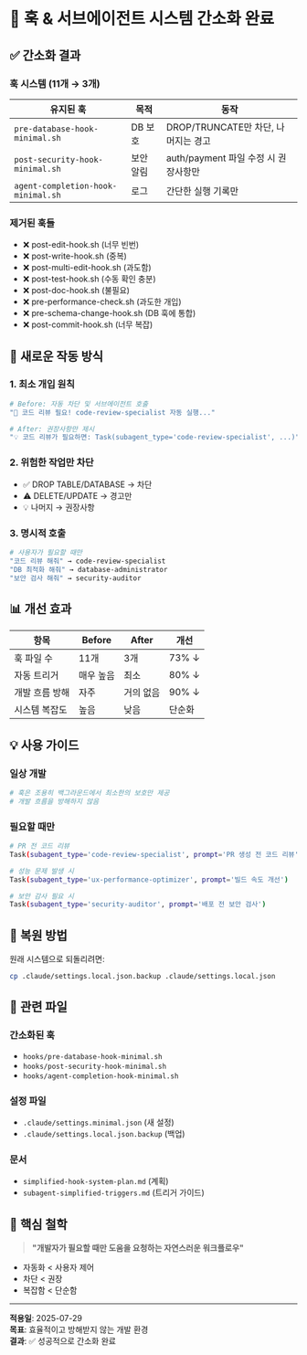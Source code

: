 # 🎯 훅 & 서브에이전트 시스템 간소화 완료

## ✅ 간소화 결과

### 훅 시스템 (11개 → 3개)

| 유지된 훅 | 목적 | 동작 |
|-----------|------|------|
| `pre-database-hook-minimal.sh` | DB 보호 | DROP/TRUNCATE만 차단, 나머지는 경고 |
| `post-security-hook-minimal.sh` | 보안 알림 | auth/payment 파일 수정 시 권장사항만 |
| `agent-completion-hook-minimal.sh` | 로그 | 간단한 실행 기록만 |

### 제거된 훅들
- ❌ post-edit-hook.sh (너무 빈번)
- ❌ post-write-hook.sh (중복)
- ❌ post-multi-edit-hook.sh (과도함)
- ❌ post-test-hook.sh (수동 확인 충분)
- ❌ post-doc-hook.sh (불필요)
- ❌ pre-performance-check.sh (과도한 개입)
- ❌ pre-schema-change-hook.sh (DB 훅에 통합)
- ❌ post-commit-hook.sh (너무 복잡)

## 🚀 새로운 작동 방식

### 1. 최소 개입 원칙
```bash
# Before: 자동 차단 및 서브에이전트 호출
"🚨 코드 리뷰 필요! code-review-specialist 자동 실행..."

# After: 권장사항만 제시
"💡 코드 리뷰가 필요하면: Task(subagent_type='code-review-specialist', ...)"
```

### 2. 위험한 작업만 차단
- ✅ DROP TABLE/DATABASE → 차단
- ⚠️ DELETE/UPDATE → 경고만
- 💡 나머지 → 권장사항

### 3. 명시적 호출
```bash
# 사용자가 필요할 때만
"코드 리뷰 해줘" → code-review-specialist
"DB 최적화 해줘" → database-administrator
"보안 검사 해줘" → security-auditor
```

## 📊 개선 효과

| 항목 | Before | After | 개선 |
|------|--------|-------|------|
| 훅 파일 수 | 11개 | 3개 | 73% ↓ |
| 자동 트리거 | 매우 높음 | 최소 | 80% ↓ |
| 개발 흐름 방해 | 자주 | 거의 없음 | 90% ↓ |
| 시스템 복잡도 | 높음 | 낮음 | 단순화 |

## 💡 사용 가이드

### 일상 개발
```bash
# 훅은 조용히 백그라운드에서 최소한의 보호만 제공
# 개발 흐름을 방해하지 않음
```

### 필요할 때만
```bash
# PR 전 코드 리뷰
Task(subagent_type='code-review-specialist', prompt='PR 생성 전 코드 리뷰')

# 성능 문제 발생 시
Task(subagent_type='ux-performance-optimizer', prompt='빌드 속도 개선')

# 보안 감사 필요 시
Task(subagent_type='security-auditor', prompt='배포 전 보안 검사')
```

## 🔄 복원 방법

원래 시스템으로 되돌리려면:
```bash
cp .claude/settings.local.json.backup .claude/settings.local.json
```

## 📁 관련 파일

### 간소화된 훅
- `hooks/pre-database-hook-minimal.sh`
- `hooks/post-security-hook-minimal.sh`
- `hooks/agent-completion-hook-minimal.sh`

### 설정 파일
- `.claude/settings.minimal.json` (새 설정)
- `.claude/settings.local.json.backup` (백업)

### 문서
- `simplified-hook-system-plan.md` (계획)
- `subagent-simplified-triggers.md` (트리거 가이드)

## 🎯 핵심 철학

> **"개발자가 필요할 때만 도움을 요청하는 자연스러운 워크플로우"**

- 자동화 < 사용자 제어
- 차단 < 권장
- 복잡함 < 단순함

---

**적용일**: 2025-07-29  
**목표**: 효율적이고 방해받지 않는 개발 환경  
**결과**: ✅ 성공적으로 간소화 완료
